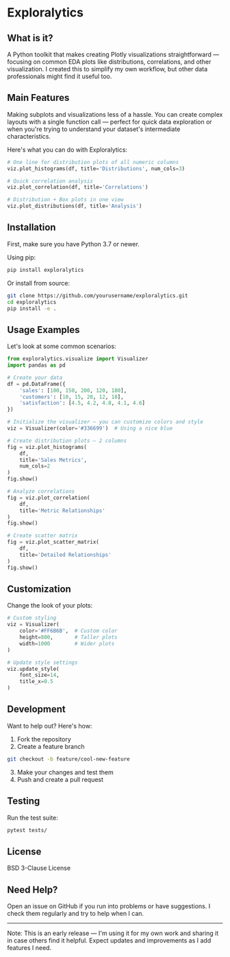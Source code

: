 # Exploralytics

## What is it?
A Python toolkit that makes creating Plotly visualizations straightforward — focusing on common EDA plots like distributions, correlations, and other visualization. I created this to simplify my own workflow, but other data professionals might find it useful too.

## Main Features
Making subplots and visualizations less of a hassle. You can create complex layouts with a single function call — perfect for quick data exploration or when you're trying to understand your dataset's intermediate characteristics.

Here's what you can do with Exploralytics:
```python
# One line for distribution plots of all numeric columns
viz.plot_histograms(df, title='Distributions', num_cols=3)

# Quick correlation analysis
viz.plot_correlation(df, title='Correlations')

# Distribution + Box plots in one view
viz.plot_distributions(df, title='Analysis')
```

## Installation

First, make sure you have Python 3.7 or newer.

Using pip:
```bash
pip install exploralytics
```

Or install from source:
```bash
git clone https://github.com/yourusername/exploralytics.git
cd exploralytics
pip install -e .
```

## Usage Examples

Let's look at some common scenarios:

```python
from exploralytics.visualize import Visualizer
import pandas as pd

# Create your data
df = pd.DataFrame({
    'sales': [100, 150, 200, 120, 180],
    'customers': [10, 15, 20, 12, 18],
    'satisfaction': [4.5, 4.2, 4.8, 4.1, 4.6]
})

# Initialize the visualizer — you can customize colors and style
viz = Visualizer(color='#336699')  # Using a nice blue

# Create distribution plots — 2 columns
fig = viz.plot_histograms(
    df,
    title='Sales Metrics',
    num_cols=2
)
fig.show()

# Analyze correlations
fig = viz.plot_correlation(
    df,
    title='Metric Relationships'
)
fig.show()

# Create scatter matrix
fig = viz.plot_scatter_matrix(
    df,
    title='Detailed Relationships'
)
fig.show()
```

## Customization

Change the look of your plots:

```python
# Custom styling
viz = Visualizer(
    color='#FF6B6B',  # Custom color
    height=800,       # Taller plots
    width=1000        # Wider plots
)

# Update style settings
viz.update_style(
    font_size=14,
    title_x=0.5
)
```

## Development

Want to help out? Here's how:

1. Fork the repository
2. Create a feature branch
```bash
git checkout -b feature/cool-new-feature
```
3. Make your changes and test them
4. Push and create a pull request

## Testing

Run the test suite:
```bash
pytest tests/
```

## License
BSD 3-Clause License

## Need Help?
Open an issue on GitHub if you run into problems or have suggestions. I check them regularly and try to help when I can.

---
Note: This is an early release — I'm using it for my own work and sharing it in case others find it helpful. Expect updates and improvements as I add features I need.